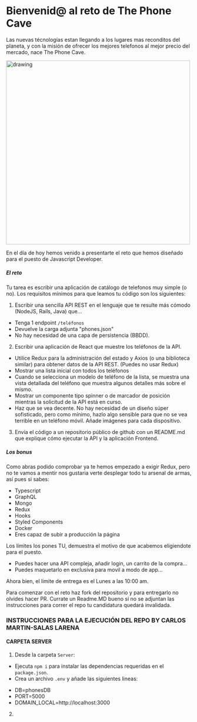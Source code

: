 # Bienvenid@ al reto de The Phone Cave

Las nuevas técnologías estan llegando a los lugares mas reconditos del planeta, y con la misión de ofrecer los mejores telefonos al mejor precio del mercado, nace The Phone Cave.

<img src="https://futurechallenges.org/wp-content/uploads/2013/12/Container_Shop_in_Joe_Slovo_Park.jpg" alt="drawing" width="500"/>

En el día de hoy hemos venido a presentarte el reto que hemos diseñado para el puesto de Javascript Developer. 

##### El reto

Tu tarea es escribir una aplicación de catálogo de telefonos muy simple (o no). Los requisitos mínimos para que leamos tu código son los siguientes:

1. Escribir una sencilla API REST en el lenguaje que te resulte más cómodo (NodeJS, Rails, Java) que...
 - Tenga 1 endpoint `/teléfonos`
 - Devuelve la carga adjunta "phones.json"
 - No hay necesidad de una capa de persistencia (BBDD). 
2. Escribir una aplicación de React que muestre los teléfonos de la API.
 - Utilice Redux para la administración del estado y Axios (o una biblioteca similar) para obtener datos de la API REST. (Puedes no usar Redux)
 - Mostrar una lista inicial con todos los teléfonos
 - Cuando se selecciona un modelo de teléfono de la lista, se muestra una vista detallada del teléfono que muestra algunos detalles más sobre el mismo.
 - Mostrar un componente tipo spinner o de marcador de posición mientras la solicitud de la API está en curso.
 - Haz que se vea decente. No hay necesidad de un diseño súper sofisticado, pero como mínimo, hazlo algo sensible para que no se vea terrible en un teléfono móvil. Añade imágenes para cada dispositivo.
3. Envía el código a un repositorio público de github con un README.md que explique cómo ejecutar la API y la aplicación Frontend.

##### Los bonus
Como abras podido comprobar ya te hemos empezado a exigir Redux, pero no te vamos a mentir nos gustaria verte desplegar todo tu arsenal de armas, así pues si sabes:

- Typescript
- GraphQL
- Mongo
- Redux
- Hooks
- Styled Components
- Docker
- Eres capaz de subir a producción la página

Los límites los pones TU, demuestra el motivo de que acabemos eligiendote para el puesto.

 - Puedes hacer una API compleja, añadir login, un carrito de la compra...
 - Puedes maquetarlo en exclusiva para movil a modo de app...

Ahora bien, el limite de entrega es el Lunes a las 10:00 am.  


Para comenzar con el reto haz fork del repositorio y para entregarlo no olvides hacer PR. Currate un Readme.MD bueno si no se adjuntan las instrucciones para correr el repo tu candidatura quedará invalidada.


### INSTRUCCIONES PARA LA EJECUCIÓN DEL REPO BY CARLOS MARTIN-SALAS LARENA

#### CARPETA SERVER

1. Desde la carpeta `Server`:
- Ejecuta `npm i` para instalar las dependencias requeridas en el `package.json`.
- Crea un archivo `.env` y añade las siguientes lineas:
+ DB=phonesDB
+ PORT=5000
+ DOMAIN_LOCAL=http://localhost:3000
2. 
